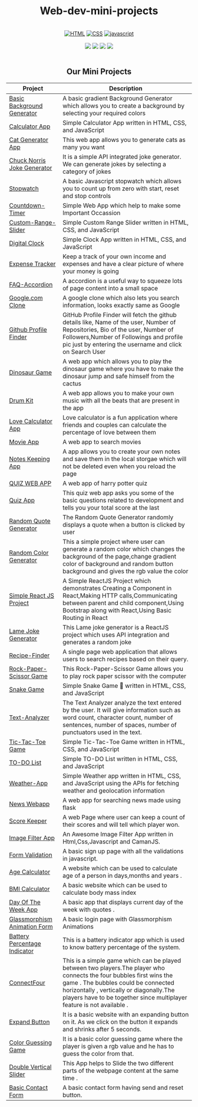 <h1 align="center">Web-dev-mini-projects</h1>
<br>
<div align="center">
<a href="https://github.com/topics/html"><img alt="HTML" src="https://img.shields.io/badge/HTML%20-%23E34F26.svg?&style=for-the-badge"/></a>
<a href="https://github.com/topics/css"><img alt="CSS" src="https://img.shields.io/badge/CSS%20-%23E34F26.svg?&style=for-the-badge"/></a>
<a href="https://github.com/topics/javascript"><img alt="javascript" src="https://img.shields.io/badge/Javascript%20-%23E34F26.svg?&style=for-the-badge&logo=javascript&logoColor=white"/></a>
<br>
<br>
<a href="https://github.com/Ayushparikh-code/Web-dev-mini-projects/edit/main/README.md"><img src="https://badges.frapsoft.com/os/v1/open-source.svg?v=103"></a>
<a href="https://github.com/Ayushparikh-code/Web-dev-mini-projects/edit/main/README.md"><img src="https://img.shields.io/badge/Built%20by-developers%20%3C%2F%3E-0059b3"></a>
<a href="https://github.com/Ayushparikh-code/Web-dev-mini-projects/edit/main/README.md"><img src="https://img.shields.io/static/v1.svg?label=Contributions&message=Welcome&color=yellow"></a>
<a href="https://github.com/Ayushparikh-code"><img src="https://img.shields.io/badge/Maintained%3F-yes-brightgreen.svg?v=103"></a>
<br>
</div>
<br>
<h2 align="Center">Our Mini Projects</h2>

| Project                                                                                                                          | Description                                                                                                                                                                                                                          |
| -------------------------------------------------------------------------------------------------------------------------------- | ------------------------------------------------------------------------------------------------------------------------------------------------------------------------------------------------------------------------------------ |
| [Basic Background Generator](https://github.com/Ayushparikh-code/Web-dev-mini-projects/tree/main/Basic%20Background%20Generator) | A basic gradient Background Generator which allows you to create a background by selecting your required colors                                                                                                                      |
| [Calculator App](https://github.com/Ayushparikh-code/Web-dev-mini-projects/tree/main/CALCULATOR)                                 | Simple Calculator App written in HTML, CSS, and JavaScript                                                                                                                                                                           |
| [Cat Generator App](https://github.com/Ayushparikh-code/Web-dev-mini-projects/tree/main/CAT%20GENERATOR%20APP)                   | This web app allows you to generate cats as many you want                                                                                                                                                                            |
| [Chuck Norris Joke Generator](https://github.com/Ayushparikh-code/Web-dev-mini-projects/tree/main/Chuck-Norris-Jokes)            | It is a simple API integrated joke generator. We can generate jokes by selecting a category of jokes                                                                                                                                 |
| [Stopwatch](https://github.com/Ayushparikh-code/Web-dev-mini-projects/tree/main/Clock-Stopwatch)                                 | A basic Javascript stopwatch which allows you to count up from zero with start, reset and stop controls                                                                                                                              |
| [Countdown-Timer](https://github.com/Ayushparikh-code/Web-dev-mini-projects/tree/main/Countdown_Timer)                           | Simple Web App which help to make some Important Occassion                                                                                                                                                                           |
| [Custom-Range-Slider](https://github.com/Ayushparikh-code/Web-dev-mini-projects/tree/main/Custom-Range-Slider)                   | Simple Custom Range Slider written in HTML, CSS, and JavaScript                                                                                                                                                                      |
| [Digital Clock](https://github.com/Ayushparikh-code/Web-dev-mini-projects/tree/main/DIGITAL-JAVASCRIPT-CLOCK)                    | Simple Clock App written in HTML, CSS, and JavaScript                                                                                                                                                                                |
| [Expense Tracker](https://github.com/Ayushparikh-code/Web-dev-mini-projects/tree/main/Expense%20Tracker)                         | Keep a track of your own income and expenses and have a clear picture of where your money is going                                                                                                                                   |
| [FAQ-Accordion]()                                                                                                                | A accordion is a useful way to squeeze lots of page content into a small space                                                                                                                                                       |                                            |
| [Google.com Clone](https://github.com/Ayushparikh-code/Web-dev-mini-projects/tree/main/GOOGLE.COM%20PAGE%20PROJECT)              | A google clone which also lets you search information, looks exactly same as Google                                                                           |
| [Github Profile Finder](https://github.com/Ayushparikh-code/Web-dev-mini-projects/tree/main/GitHub%20Profile%20Finder)           | GitHub Profile Finder will fetch the github details like, Name of the user, Number of Repositories, Bio of the user, Number of Followers,Number of Followings and profile pic just by entering the username and click on Search User |
| [Dinosaur Game](https://github.com/Ayushparikh-code/Web-dev-mini-projects/tree/main/JAVASCRIPT%20GAME)                           | A web app which allows you to play the dinosaur game where you have to make the dinosaur jump and safe himself from the cactus                                                                                                       |
| [Drum Kit](https://github.com/Ayushparikh-code/Web-dev-mini-projects/tree/main/Javascript%20DrumKit)                             | A web app allows you to make your own music with all the beats that are present in the app                                                                                                                                           |
| [Love Calculator App](https://github.com/Ayushparikh-code/Web-dev-mini-projects/tree/main/LOVE-CALCULATOR)                       | Love calculator is a fun application where friends and couples can calculate the percentage of love between them                                                                                                                     |
| [Movie App](https://github.com/Ayushparikh-code/Web-dev-mini-projects/tree/main/Movie-Website)                                   | A web app to search movies                                                                                                                                                                                                           |
| [Notes Keeping App](https://github.com/Ayushparikh-code/Web-dev-mini-projects/tree/main/Notes%20Keeping%20Website)               | A app allows you to create your own notes and save them in the local storgae which will not be deleted even when you reload the page                                                                                                 |
| [QUIZ WEB APP](https://github.com/Ayushparikh-code/Web-dev-mini-projects/tree/main/QUIZ%20WEB%20APP)                             | A web app of harry potter quiz                                                                                                                                                                                                       |
| [Quiz App](https://github.com/Ayushparikh-code/Web-dev-mini-projects/tree/main/QUIZ-APP-2)                                       | This quiz web app asks you some of the basic questions related to development and tells you your total score at the last                                                                                                             |
| [Random Quote Generator](https://github.com/Ayushparikh-code/Web-dev-mini-projects/tree/main/Quote%20Generator)                  | The Random Quote Generator randomly displays a quote when a button is clicked by user                                                                                                                                                |
| [Random Color Generator](https://github.com/Ayushparikh-code/Web-dev-mini-projects/tree/main/Random%20Color%20Generator)         | This a simple project where user can generate a random color which changes the background of the page,change gradient color of background and random button background and gives the rgb value the color                                                                                              |
| [Simple React JS Project](https://github.com/Ayushparikh-code/Web-dev-mini-projects/tree/main/React-App)                         | A Simple ReactJS Project which demonstrates Creating a Component in React,Making HTTP calls,Communicating between parent and child component,Using Bootstrap along with React,Using Basic Routing in React                           |
| [Lame Joke Generator](https://github.com/Ayushparikh-code/Web-dev-mini-projects/tree/main/React-joke-app)                        | This Lame joke generator is a ReactJS project which uses API integration and generates a random joke                                                                                                                                 |
| [Recipe-Finder](https://github.com/Ayushparikh-code/Web-dev-mini-projects/tree/main/recipe-finder)         | A single page web application that allows users to search recipes based on their query.
| [Rock-Paper-Scissor Game](https://github.com/Ayushparikh-code/Web-dev-mini-projects/tree/main/Rock-Paper-Scissor%20Game)         | This Rock-Paper-Scissor Game allows you to play rock paper scissor with the computer                                                                                                                                                 |
| [Snake Game](https://github.com/Ayushparikh-code/Web-dev-mini-projects/tree/main/Snake-Game)                                     | Simple Snake Game 🐍 written in HTML, CSS, and JavaScript                                                                                                                                                                            |
| [Text-Analyzer](https://github.com/Ayushparikh-code/Web-dev-mini-projects/tree/main/Text%20Analyzer)                       | The Text Analyzer analyze the text entered by the user. It will give information such as word count, character count, number of sentences, number of spaces, number of punctuators used in the text. |
| [Tic-Tac-Toe Game](https://github.com/Ayushparikh-code/Web-dev-mini-projects/tree/main/Tic-Tac-Toe%20Game)                       | Simple Tic-Tac-Toe Game written in HTML, CSS, and JavaScript  |
| [TO-DO List](https://github.com/Ayushparikh-code/Web-dev-mini-projects/tree/main/To-Do%20List)                                   | Simple TO-DO List written in HTML, CSS, and JavaScript   |
| [Weather-App](https://github.com/Ayushparikh-code/Web-dev-mini-projects/tree/main/Weather-App)                                   | Simple Weather app written in HTML, CSS, and JavaScript using the APIs for fetching weather and geolocation information                                                                                                              |
| [News Webapp](https://github.com/Ayushparikh-code/Web-dev-mini-projects/tree/main/flask_news_project)                            | A web app for searching news made using flask                                                                                                                                                                                        |
| [Score Keeper](https://github.com/Ayushparikh-code/Web-dev-mini-projects/tree/main/Score-Keeper)                                  |A web Page where user can keep a count of their scores and will tell which player won.|
| [Image Filter App](https://github.com/Ayushparikh-code/Web-dev-mini-projects/tree/main/Image-Filter-App)                                                                                                            |An Awesome Image Filter App written in Html,Css,Javascript and CamanJS.|
| [Form Validation](https://github.com/Ayushparikh-code/Web-dev-mini-projects/tree/main/form-validation)                         |A basic sign up page with all the validations in javascript.   |     
| [Age Calculator](https://github.com/Ayushparikh-code/Web-dev-mini-projects/tree/main/age-calculator)                           | A website which can be used to calculate age of a person in days,months and years . |
| [BMI Calculator](https://github.com/Ayushparikh-code/Web-dev-mini-projects/tree/main/bmi-calculator)                           | A basic website which can be used to calculate body mass index |
| [Day Of The Week App](https://github.com/Ayushparikh-code/Web-dev-mini-projects/tree/main/Day-Of-The-Week-App)                       | A basic app that displays current day of the week with quotes . |
| [Glassmorphism Animation Form](https://github.com/Ayushparikh-code/Web-dev-mini-projects/tree/main/Glassmorphism-Form)      |A basic login page with Glassmorphism Animations |       
| [Battery Percentage Indicator](https://github.com/Ayushparikh-code/Web-dev-mini-projects/tree/main/Battery%20Indicator)      |This is a battery indicator app which is used to know battery percentage of the system. |
| [ConnectFour](https://github.com/Shauryaditya/Web-dev-mini-projects/tree/main/ConnectFour)                                  |  This is a simple game which can be played between two players.The player who connects the four bubbles first wins the game . The bubbles could be connected horizontally , vertically or diagonally.The players have to be together since multiplayer feature is not available .|
| [Expand Button](https://github.com/Ayushparikh-code/Web-dev-mini-projects/tree/main/Expand-Button) |It is a basic website with an expanding button on it. As we click on the button it expands and shrinks after 5 seconds. |
| [Color Guessing Game](https://github.com/Ayushparikh-code/Web-dev-mini-projects/tree/main/color-guessor) |It is a basic color guessing game where the player is given a rgb value and he has to guess the color from that.|
| [Double Vertical Slider](https://github.com/Ayushparikh-code/Web-dev-mini-projects/tree/main/Double-Vertical-Slider)                           | This App helps to Slide the two different parts of the webpage content at the same time . |
| [Basic Contact Form](https://github.com/Ayushparikh-code/Web-dev-mini-projects/tree/main/Basic-Contact-Form)                                |  A basic contact form having send and reset button.   |       

